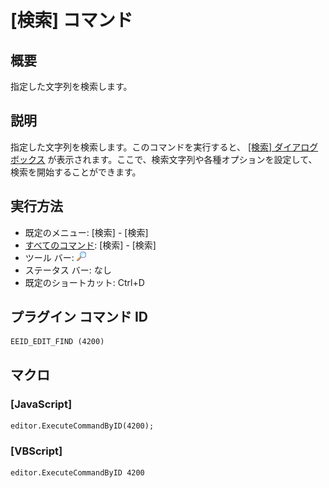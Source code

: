 # \[検索\] コマンド

## 概要

指定した文字列を検索します。

## 説明

指定した文字列を検索します。このコマンドを実行すると、 [\[検索\] ダイアログ ボックス](../../dlg/find/index) が表示されます。ここで、検索文字列や各種オプションを設定して、検索を開始することができます。

## 実行方法

- 既定のメニュー: \[検索\] \- \[検索\]
- [すべてのコマンド](../../glossary/allcommands): \[検索\] \- \[検索\]
- ツール バー: ![](../../images/editfind.gif)
- ステータス バー: なし
- 既定のショートカット: Ctrl+D

## プラグイン コマンド ID

```
EEID_EDIT_FIND (4200)
```

## マクロ

### \[JavaScript\]

```
editor.ExecuteCommandByID(4200);
```

### \[VBScript\]

```
editor.ExecuteCommandByID 4200
```
